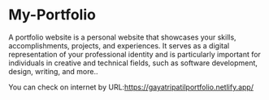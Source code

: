 # My-Portfolio
A portfolio website is a personal website that showcases your skills, accomplishments, projects, and experiences. It serves as a digital representation of your professional identity and is particularly important for individuals in creative and technical fields, such as software development, design, writing, and more..

You can check on internet by URL:https://gayatripatilportfolio.netlify.app/
